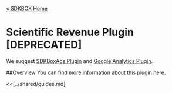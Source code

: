 [&#171; SDKBOX Home](http://sdkbox.com)

<h1>Scientific Revenue Plugin [DEPRECATED]</h1>

We suggest [SDKBoxAds Plugin](http://docs.sdkbox.com/en/plugins/sdkboxads/) and [Google Analytics Plugin](http://docs.sdkbox.com/en/plugins/googleanalytics/).

##Overview
You can find [more information about this plugin here.](http://www.cocos2d-x.org/sdkbox/scientificrevenue)


<<[../shared/guides.md]


